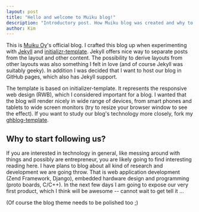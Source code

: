 ```yaml
---
layout: post
title: "Hello and welcome to Muiku blog!"
description: "Introductory post. How Muiku blog was created and why to start following it."
author: Kim
---
```


This is [Muiku Oy](http://www.muiku.com)'s official blog. I crafted this blog up when experimenting with [Jekyll](https://github.com/mojombo/jekyll) and [initializr-template](http://verekia.com/initializr/responsive-template). Jekyll offers nice way to separate posts from the layout and other content. The possibility to derive layouts from other layouts was also something I felt in love (and of course Jekyll was suitably geeky). In addition I was decided that I want to host our blog in GitHub pages, which also has Jekyll support.

The template is based on initializer-template. It represents the responsive web design (RWB), which I considered important for a blog. I wanted that the blog will render nicely in wide range of devices, from smart phones and tablets to wide screen monitors (try to resize your browser window to see the effect). If you want to study our blog's technology more closely, fork my [ghblog-template](https://github.com/kblomqvist/ghblog-template).

Why to start following us?
--------------------------

If you are interested in technology in general, like messing around with things and possibly are entrepreneur, you are likely going to find interesting reading here. I have plans to blog about all kind of research and development we are going throw. That is web application development (Zend Framework, Django), embedded hardware design and programming (proto boards, C/C++). In the next few days I am going to expose our very first product, which I think will be awesome -- cannot wait to get tell it ...

(Of course the blog theme needs to be polished too ;) 
